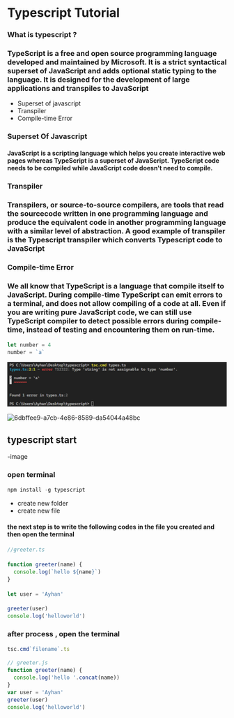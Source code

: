 # Typescript Tutorial

### What is typescript ?

### TypeScript is a free and open source programming language developed and maintained by Microsoft. It is a strict syntactical superset of JavaScript and adds optional static typing to the language. It is designed for the development of large applications and transpiles to JavaScript

- Superset of javascript
- Transpiler
- Compile-time Error

### Superset Of Javascript

#### JavaScript is a scripting language which helps you create interactive web pages whereas TypeScript is a superset of JavaScript. TypeScript code needs to be compiled while JavaScript code doesn't need to compile.

### Transpiler

### Transpilers, or source-to-source compilers, are tools that read the sourcecode written in one programming language and produce the equivalent code in another programming language with a similar level of abstraction. A good example of transpiler is the Typescript transpiler which converts Typescript code to JavaScript

### Compile-time Error

### We all know that TypeScript is a language that compile itself to JavaScript. During compile-time TypeScript can emit errors to a terminal, and does not allow compiling of a code at all. Even if you are writing pure JavaScript code, we can still use TypeScript compiler to detect possible errors during compile-time, instead of testing and encountering them on run-time.

```js
let number = 4
number = `a`
```

![img](error.png)

![6dbffee9-a7cb-4e86-8589-da54044a48bc](https://user-images.githubusercontent.com/81258778/191279093-dbcbcf2f-7d32-42c1-96e8-c2d7b623b016.jpg)

## typescript start

-image

### open terminal

```js
npm install -g typescript
```

- create new folder
- create new file

#### the next step is to write the following codes in the file you created and then open the terminal

```js
//greeter.ts

function greeter(name) {
  console.log(`hello ${name}`)
}

let user = 'Ayhan'

greeter(user)
console.log('helloworld')
```

### after process , open the terminal

```js
tsc.cmd`filename`.ts
```

```js
// greeter.js
function greeter(name) {
  console.log('hello '.concat(name))
}
var user = 'Ayhan'
greeter(user)
console.log('helloworld')
```
